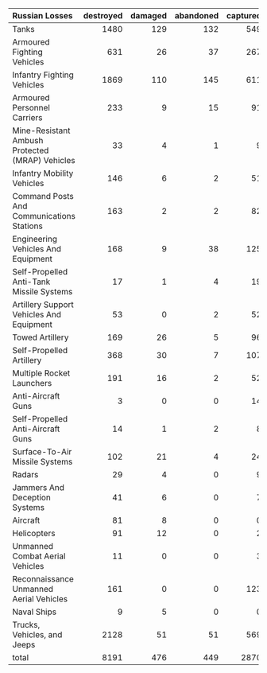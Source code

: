 | Russian Losses                                   |   destroyed |   damaged |   abandoned |   captured |   total |
|:-------------------------------------------------|------------:|----------:|------------:|-----------:|--------:|
| Tanks                                            |        1480 |       129 |         132 |        549 |    2290 |
| Armoured Fighting Vehicles                       |         631 |        26 |          37 |        267 |     961 |
| Infantry Fighting Vehicles                       |        1869 |       110 |         145 |        611 |    2735 |
| Armoured Personnel Carriers                      |         233 |         9 |          15 |         91 |     348 |
| Mine-Resistant Ambush Protected  (MRAP) Vehicles |          33 |         4 |           1 |          9 |      47 |
| Infantry Mobility Vehicles                       |         146 |         6 |           2 |         51 |     205 |
| Command Posts And Communications Stations        |         163 |         2 |           2 |         82 |     249 |
| Engineering Vehicles And Equipment               |         168 |         9 |          38 |        125 |     340 |
| Self-Propelled Anti-Tank Missile Systems         |          17 |         1 |           4 |         19 |      41 |
| Artillery Support Vehicles And Equipment         |          53 |         0 |           2 |         52 |     107 |
| Towed Artillery                                  |         169 |        26 |           5 |         96 |     296 |
| Self-Propelled Artillery                         |         368 |        30 |           7 |        107 |     512 |
| Multiple Rocket Launchers                        |         191 |        16 |           2 |         52 |     261 |
| Anti-Aircraft Guns                               |           3 |         0 |           0 |         14 |      17 |
| Self-Propelled Anti-Aircraft Guns                |          14 |         1 |           2 |          8 |      25 |
| Surface-To-Air Missile Systems                   |         102 |        21 |           4 |         24 |     151 |
| Radars                                           |          29 |         4 |           0 |          9 |      42 |
| Jammers And Deception Systems                    |          41 |         6 |           0 |          7 |      54 |
| Aircraft                                         |          81 |         8 |           0 |          0 |      89 |
| Helicopters                                      |          91 |        12 |           0 |          2 |     105 |
| Unmanned Combat Aerial Vehicles                  |          11 |         0 |           0 |          3 |      14 |
| Reconnaissance Unmanned Aerial Vehicles          |         161 |         0 |           0 |        123 |     284 |
| Naval Ships                                      |           9 |         5 |           0 |          0 |      14 |
| Trucks, Vehicles, and Jeeps                      |        2128 |        51 |          51 |        569 |    2799 |
| total                                            |        8191 |       476 |         449 |       2870 |   11986 |